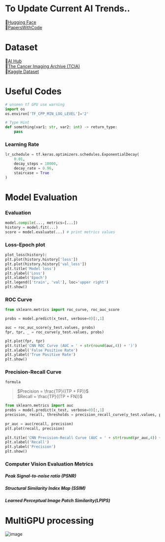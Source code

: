 # To Update Current AI Trends..
:hugs:[Hugging Face](https://huggingface.co/) </br>
:page_with_curl:[PapersWithCode](https://paperswithcode.com/) </br>

# Dataset
:art:[AI Hub](https://www.aihub.or.kr/) </br>
:hospital:[The Cancer Imaging Archive (TCIA)](https://www.cancerimagingarchive.net/access-data/) </br>
:open_file_folder:[Kaggle Dataset](https://www.kaggle.com/datasets) </br>

# Useful Codes
```python
# unseen tf GPU use warning
import os
os.environ['TF_CPP_MIN_LOG_LEVEL']='2'

# Type Hint
def something(var1: str, var2: int) -> return_type:
    pass
```

### Learning Rate

```python
lr_schedule = tf.keras.optimizers.schedules.ExponentialDecay(
    0.01,
    decay_steps = 10000,
    decay_rate = 0.96,
    staircase = True
)
```

# Model Evaluation
### Evaluation
```python
model.compile(..., metrics=[...])
history = model.fit(...)
score = model.evaluate(...) # print metrics values
```

### Loss-Epoch plot
```python
plot_loss(history):
plt.plot(history.history['loss'])
plt.plot(history.history['val_loss'])
plt.title('Model loss')
plt.ylabel('Loss')
plt.xlabel('Epoch')
plt.legend(['train', 'val'], loc='upper right')
plt.show()
```

### ROC Curve
```python
from sklearn.metrics import roc_curve, roc_auc_score

probs = model.predict(x_test, verbose=0)[:,1]

auc = roc_auc_score(y_test.values, probs)
fpr, tpr, _ = roc_curve(y_test.values, probs)

plt.plot(fpr, tpr)
plt.title('CNN ROC Curve (AUC = ' + str(round(auc,4)) + ')')
plt.xlabel('False Positive Rate')
plt.ylabel('True Positive Rate')
plt.show()
```

### Precision-Recall Curve

`formula` 
> $Precision = \frac{TP}{(TP + FP)}$ </br>
> $Recall = \frac{TP}{(TP + FN)}$

```python
from sklearn.metrics import auc
probs = model.predict(x_test, verbose=0)[:,1]
precision, recall, thresholds = precision_recall_curve(y_test.values, probs)
  
pr_auc = auc(recall, precision)
plt.plot(recall, precision)
  
plt.title('CNN Precision-Recall Curve (AUC = ' + str(round(pr_auc,4)) + ')')
plt.xlabel('Recall')
plt.ylabel('Precision')
plt.show()
```

### Computer Vision Evaluation Metrics
##### Peak Signal-to-noise ratio (PSNR) 
##### Structural Similarity Index Map (SSIM) 
##### Learned Perceptual Image Patch Similarity(LPIPS)

# MultiGPU processing

![image](https://github.com/mj0410/SomethingUseful/assets/66175878/60a27319-a739-4c14-81d8-e81e7c3f1f28)
